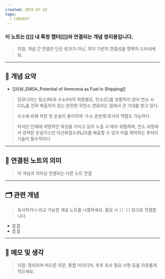 ```yaml
---
created: 2025-07-18
tags:
  - CONCEPT
---
```

### 이 노트는 [[]] 내 특정 챕터[[]]와 연결되는 개념 정리용입니다.  
> 지침: 개념 간 연결은 단순 링크가 아닌, 의미 기반의 연결성을 명확히 드러내세요.  
---

## 🧩 개념 요약  
- [[리뷰_EMSA_Potential of Ammonia as Fuel in Shipping]]
> 암모니아는 질소(N)와 수소(H)의 화합물로, 탄소(C)를 포함하지 않아 연소 시 CO₂를 전혀 배출하지 않는 완전한 무탄소 연료라는 점에서 큰 기대를 받고 있다. 
> 
> 수소에 비해 저장 및 운송이 용이하여 '수소 운반체'로서의 역할도 가능하다. 
> 
> 하지만 인체에 치명적인 독성을 가지고 있어 누출 시 매우 위험하며, 연소 과정에서 강력한 온실가스인 아산화질소(N₂O)를 배출할 수 있어 이를 제어하는 후처리 기술이 필수적이다
---

## 🔗 연결된 노트의 의미  
> 이 개념과 의미상 연결되는 다른 노트 연결

---

## 🗂 관련 개념  
> 유사하거나 비교 가능한 개념 노트를 나열하세요. 필요 시 `[[ ]]` 링크로 연결합니다.

- [[ ]]
- [[ ]]

---

## 💬 메모 및 생각  
> 지침: 정리하며 떠오른 의문, 통합 아이디어, 추후 조사 필요 사항 등을 자유롭게 적으세요.

